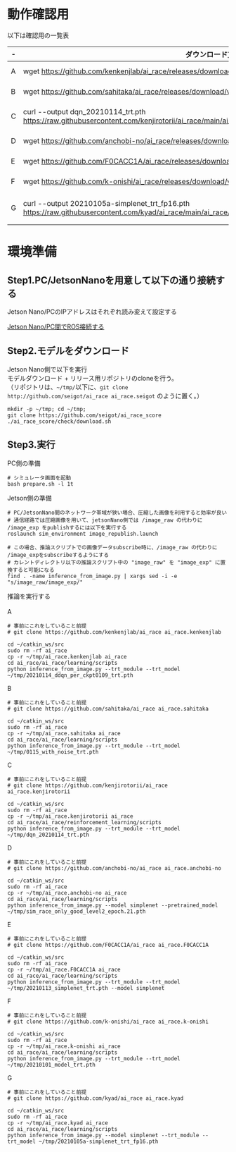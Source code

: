 # 動作確認用

以下は確認用の一覧表

|  -  |  ダウンロード方法(コマンド)  |  ■ 動かし方  |  備考  |
| ---- | ---- | ---- | ---- |
|  A  |  wget https://github.com/kenkenjlab/ai_race/releases/download/v1.1/20210114_ddqn_per_ckpt0109_trt.pth  |  python inference_from_image.py --trt_module --trt_model 20210114_ddqn_per_ckpt0109_trt.pth  |  デフォルトのinference_from_image.pyでよさそう  |
|  B  |  wget https://github.com/sahitaka/ai_race/releases/download/v1.2/0115_with_noise_trt.pth  |  "cd ~/catkin_ws/src/ai_race/learning/scripts python inference_from_image.py --trt_module --trt_model 0115_with_noise_trt.pth"  |  デフォルトのinference_from_image.pyでよさそう  |
|  C  |  curl --output dqn_20210114_trt.pth https://raw.githubusercontent.com/kenjirotorii/ai_race/main/ai_race/reinforcement_learning/trt_model/dqn_20210114_trt.pth |  "$ cd ~/catkin_ws/src/ai_race/ai_race/reinforcement_learning/scripts $ python inference_from_image.py --trt_module --trt_model ~/catkin_ws/src/ai_race/ai_race/reinforcement_learning/trt_model/dqn_20210114_trt.pth"  |  "以下を使う必要ありそう https://github.com/kenjirotorii/ai_race/blob/main/ai_race/reinforcement_learning/scripts/inference_from_image.py"  |
|  D  |  wget https://github.com/anchobi-no/ai_race/releases/download/296fe39/sim_race_only_good_level2_epoch.21.pth  |  python inference_from_image.py --model simplenet --pretrained_model sim_race_only_good_level2_epoch.21.pth  |  デフォルトのinference_from_image.pyでよさそう？  |
|  E  |  wget https://github.com/F0CACC1A/ai_race/releases/download/v2.0/20210113_simplenet_trt.pth  |  python inference_from_image.py --trt_module --trt_model 20210113_simplenet_trt.pth --model simplenet  |  デフォルトのinference_from_image.pyでよさそう  |
|  F  |  wget https://github.com/k-onishi/ai_race/releases/download/v0.2/20210101_model_trt.pth  |  "cd ~/catkin_ws/src/ai_race/ai_race/learning/scripts python inference_from_image.py --trt_module --trt_model 20210101_model_trt.pth"  |  デフォルトのinference_from_image.pyでよさそう  |
|  G  |  curl --output 20210105a-simplenet_trt_fp16.pth https://raw.githubusercontent.com/kyad/ai_race/main/ai_race/learning/scripts/20210105a-simplenet_trt_fp16.pth  |  python inference_from_image.py --model simplenet --trt_module --trt_model 20210105a-simplenet_trt_fp16.pth  |  "「simplenetの実装はフォーク前のリポジトリから変更しているので、ai_race/ai_race/learning/scripts以下はこのリポジトリの実装を使ってください。」のコメントより以下をコピーして動かすhttps://github.com/kyad/ai_race/tree/main/ai_race/learning/scripts"  |


# 環境準備
## Step1.PC/JetsonNanoを用意して以下の通り接続する <br>

Jetson Nano/PCのIPアドレスはそれぞれ読み変えて設定する

[Jetson Nano/PC間でROS接続する](https://qiita.com/seigot/items/a6eaebccfd427bb315b4)

## Step2.モデルをダウンロード

Jetson Nano側で以下を実行<br>
モデルダウンロード + リリース用リポジトリのcloneを行う。<br>
（リポジトリは、`~/tmp/`以下に、`git clone http://github.com/seigot/ai_race ai_race.seigot` のように置く。）

```
mkdir -p ~/tmp; cd ~/tmp;
git clone https://github.com/seigot/ai_race_score
./ai_race_score/check/download.sh
```

## Step3.実行

PC側の準備

```
# シミュレータ画面を起動
bash prepare.sh -l 1t
```

Jetson側の準備

```
# PC/JetsonNano間のネットワーク帯域が狭い場合、圧縮した画像を利用すると効率が良い
# 通信経路では圧縮画像を用いて、jetsonNano側では /image_raw の代わりに /image_exp をpublishするには以下を実行する
roslaunch sim_environment image_republish.launch

# この場合、推論スクリプトでの画像データsubscribe時に、/image_raw の代わりに /image_expをsubscribeするようにする
# カレントディレクトリ以下の推論スクリプト中の "image_raw" を "image_exp" に置換すると可能になる
find . -name inference_from_image.py | xargs sed -i -e "s/image_raw/image_exp/"
```

推論を実行する<br>
<br>
A

```
# 事前にこれをしていること前提
# git clone https://github.com/kenkenjlab/ai_race ai_race.kenkenjlab

cd ~/catkin_ws/src
sudo rm -rf ai_race
cp -r ~/tmp/ai_race.kenkenjlab ai_race
cd ai_race/ai_race/learning/scripts
python inference_from_image.py --trt_module --trt_model ~/tmp/20210114_ddqn_per_ckpt0109_trt.pth
```

B
```
# 事前にこれをしていること前提
# git clone https://github.com/sahitaka/ai_race ai_race.sahitaka

cd ~/catkin_ws/src
sudo rm -rf ai_race
cp -r ~/tmp/ai_race.sahitaka ai_race
cd ai_race/ai_race/learning/scripts
python inference_from_image.py --trt_module --trt_model ~/tmp/0115_with_noise_trt.pth
```

C

```
# 事前にこれをしていること前提
# git clone https://github.com/kenjirotorii/ai_race ai_race.kenjirotorii

cd ~/catkin_ws/src
sudo rm -rf ai_race
cp -r ~/tmp/ai_race.kenjirotorii ai_race
cd ai_race/ai_race/reinforcement_learning/scripts
python inference_from_image.py --trt_module --trt_model ~/tmp/dqn_20210114_trt.pth
```

D

```
# 事前にこれをしていること前提
# git clone https://github.com/anchobi-no/ai_race ai_race.anchobi-no

cd ~/catkin_ws/src
sudo rm -rf ai_race
cp -r ~/tmp/ai_race.anchobi-no ai_race
cd ai_race/ai_race/learning/scripts
python inference_from_image.py --model simplenet --pretrained_model ~/tmp/sim_race_only_good_level2_epoch.21.pth
```

E

```
# 事前にこれをしていること前提
# git clone https://github.com/F0CACC1A/ai_race ai_race.F0CACC1A

cd ~/catkin_ws/src
sudo rm -rf ai_race
cp -r ~/tmp/ai_race.F0CACC1A ai_race
cd ai_race/ai_race/learning/scripts
python inference_from_image.py --trt_module --trt_model ~/tmp/20210113_simplenet_trt.pth --model simplenet
```

F

```
# 事前にこれをしていること前提
# git clone https://github.com/k-onishi/ai_race ai_race.k-onishi

cd ~/catkin_ws/src
sudo rm -rf ai_race
cp -r ~/tmp/ai_race.k-onishi ai_race
cd ai_race/ai_race/learning/scripts 
python inference_from_image.py --trt_module --trt_model ~/tmp/20210101_model_trt.pth
```

G

```
# 事前にこれをしていること前提
# git clone https://github.com/kyad/ai_race ai_race.kyad

cd ~/catkin_ws/src
sudo rm -rf ai_race
cp -r ~/tmp/ai_race.kyad ai_race
cd ai_race/ai_race/learning/scripts 
python inference_from_image.py --model simplenet --trt_module --trt_model ~/tmp/20210105a-simplenet_trt_fp16.pth
```
